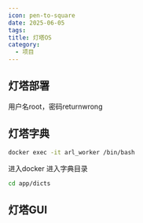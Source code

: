 ```yaml
---
icon: pen-to-square
date: 2025-06-05
tags: 
title: 灯塔OS
category:
  - 项目
---
```

## 灯塔部署
用户名root，密码returnwrong
## 灯塔字典
```bash
docker exec -it arl_worker /bin/bash
```
进入docker
进入字典目录
```bash
cd app/dicts
```

## 灯塔GUI

